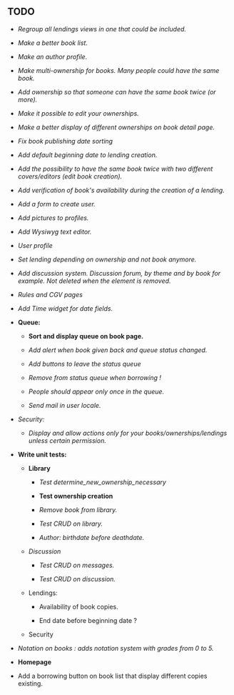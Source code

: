 TODO
---

* *Regroup all lendings views in one that could be included.*

* *Make a better book list.*

* *Make an author profile.*

* *Make multi-ownership for books. Many people could have the same book.*

* *Add ownership so that someone can have the same book twice (or more).*

* *Make it possible to edit your ownerships.*

* *Make a better display of different ownerships on book detail page.*

* *Fix book publishing date sorting*

* *Add default beginning date to lending creation.*

* *Add the possibility to have the same book twice with two different covers/editors (edit book creation).*

* *Add verification of book's availability during the creation of a lending.*

* *Add a form to create user.*

* *Add pictures to profiles.*

* *Add Wysiwyg text editor.*

* *User profile*

* *Set lending depending on ownership and not book anymore.*

* *Add discussion system. Discussion forum, by theme and by book for example. Not deleted when the element is removed.*

* *Rules and CGV pages*

* *Add Time widget for date fields.*

* **Queue:**
    
    * **Sort and display queue on book page.**

    * *Add alert when book given back and queue status changed.*

    * *Add buttons to leave the status queue*

    * *Remove from status queue when borrowing !*

    * *People should appear only once in the queue.*

    * *Send mail in user locale.*

* *Security:*

    * *Display and allow actions only for your books/ownerships/lendings unless certain permission.*

* **Write unit tests:**

    * **Library**

        * *Test determine_new_ownership_necessary*

        * **Test ownership creation**

        * *Remove book from library.*

        * *Test CRUD on library.*

        * *Author: birthdate before deathdate.*

    * *Discussion*

        * *Test CRUD on messages.*

        * *Test CRUD on discussion.*

    * Lendings:

        * Availability of book copies.

        * End date before beginning date ?

    * Security

* *Notation on books : adds notation system with grades from 0 to 5.*

* **Homepage**

* Add a borrowing button on book list that display different copies existing.